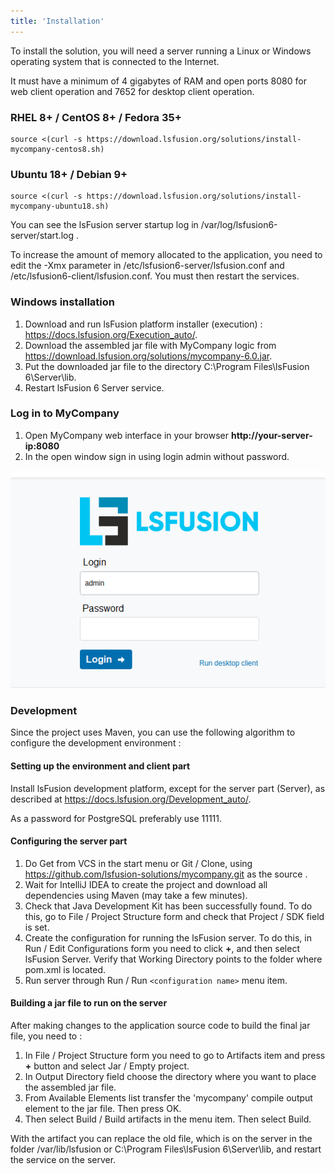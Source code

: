```yaml
---
title: 'Installation'
---
```


To install the solution, you will need a server running a Linux or Windows operating system that is connected to the Internet.

It must have a minimum of 4 gigabytes of RAM and open ports 8080 for web client operation and 7652 for desktop client operation.

### RHEL 8+ / CentOS 8+ / Fedora 35+
```
source <(curl -s https://download.lsfusion.org/solutions/install-mycompany-centos8.sh)
```

### Ubuntu 18+ / Debian 9+
```
source <(curl -s https://download.lsfusion.org/solutions/install-mycompany-ubuntu18.sh)
```

You can see the lsFusion server startup log in /var/log/lsfusion6-server/start.log .

To increase the amount of memory allocated to the application, you need to edit the -Xmx parameter in /etc/lsfusion6-server/lsfusion.conf and /etc/lsfusion6-client/lsfusion.conf. You must then restart the services.

### Windows installation

1. Download and run lsFusion platform installer (execution) : https://docs.lsfusion.org/Execution_auto/.
2. Download the assembled jar file with MyCompany logic from https://download.lsfusion.org/solutions/mycompany-6.0.jar.
3. Put the downloaded jar file to the directory C:\Program Files\lsFusion 6\Server\lib.
4. Restart lsFusion 6 Server service.

### Log in to MyCompany

1.  Open MyCompany web interface in your browser **http://your-server-ip:8080**
2.  In the open window sign in using login admin without password.

![](images/Installation_1.png)

### Development

Since the project uses Maven, you can use the following algorithm to configure the development environment :

#### Setting up the environment and client part

Install lsFusion development platform, except for the server part (Server), as described at https://docs.lsfusion.org/Development_auto/.

As a password for PostgreSQL preferably use 11111.

#### Configuring the server part

1. Do Get from VCS in the start menu or Git / Clone, using https://github.com/lsfusion-solutions/mycompany.git as the source .
2. Wait for IntelliJ IDEA to create the project and download all dependencies using Maven (may take a few minutes).
3. Check that Java Development Kit has been successfully found. To do this, go to File / Project Structure form and check that Project / SDK field is set.
4. Create the configuration for running the lsFusion server. To do this, in Run / Edit Configurations form you need to click **+**, and then select lsFusion Server. Verify that Working Directory points to the folder where pom.xml is located.
5. Run server through Run / Run `<configuration name>` menu item.

#### Building a jar file to run on the server

After making changes to the application source code to build the final jar file, you need to :

1. In File / Project Structure form you need to go to Artifacts item and press **+** button and select Jar / Empty project.
2. In Output Directory field choose the directory where you want to place the assembled jar file.
3. From Available Elements list transfer the 'mycompany' compile output element to the jar file. Then press OK.
4. Then select Build / Build artifacts in the menu item. Then select Build.

With the artifact you can replace the old file, which is on the server in the folder /var/lib/lsfusion or C:\Program Files\lsFusion 6\Server\lib, and restart the service on the server.
